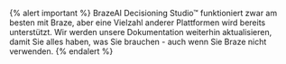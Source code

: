 {% alert important %}
BrazeAI Decisioning Studio™ funktioniert zwar am besten mit Braze, aber eine Vielzahl anderer Plattformen wird bereits unterstützt. Wir werden unsere Dokumentation weiterhin aktualisieren, damit Sie alles haben, was Sie brauchen - auch wenn Sie Braze nicht verwenden.
{% endalert %}